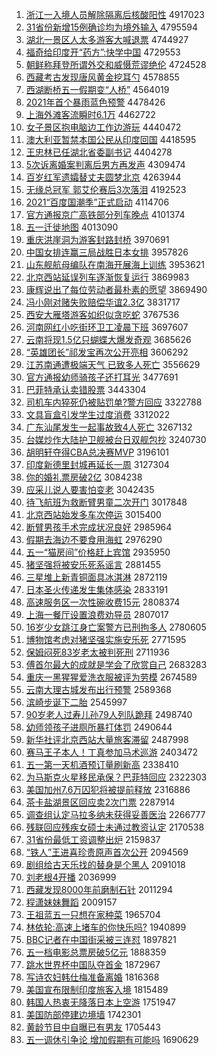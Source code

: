 1. [浙江一入境人员解除隔离后核酸阳性](http://www.baidu.com/baidu?cl=3&tn=SE_baiduhomet8_jmjb7mjw&rsv_dl=fyb_top&fr=top1000&wd=%D5%E3%BD%AD%D2%BB%C8%EB%BE%B3%C8%CB%D4%B1%BD%E2%B3%FD%B8%F4%C0%EB%BA%F3%BA%CB%CB%E1%D1%F4%D0%D4) 4917023
1. [31省份新增15例确诊均为境外输入](http://www.baidu.com/baidu?cl=3&tn=SE_baiduhomet8_jmjb7mjw&rsv_dl=fyb_top&fr=top1000&wd=31%CA%A1%B7%DD%D0%C2%D4%F615%C0%FD%C8%B7%D5%EF%BE%F9%CE%AA%BE%B3%CD%E2%CA%E4%C8%EB) 4795594
1. [湖北一景区人太多游客大喊退票](http://www.baidu.com/baidu?cl=3&tn=SE_baiduhomet8_jmjb7mjw&rsv_dl=fyb_top&fr=top1000&wd=%BA%FE%B1%B1%D2%BB%BE%B0%C7%F8%C8%CB%CC%AB%B6%E0%D3%CE%BF%CD%B4%F3%BA%B0%CD%CB%C6%B1) 4744927
1. [福奇给印度开“药方”:快学中国](http://www.baidu.com/baidu?cl=3&tn=SE_baiduhomet8_jmjb7mjw&rsv_dl=fyb_top&fr=top1000&wd=%B8%A3%C6%E6%B8%F8%D3%A1%B6%C8%BF%AA%A1%B0%D2%A9%B7%BD%A1%B1%3A%BF%EC%D1%A7%D6%D0%B9%FA) 4729553
1. [朝鲜称拜登所谓外交和威慑荒谬绝伦](http://www.baidu.com/baidu?cl=3&tn=SE_baiduhomet8_jmjb7mjw&rsv_dl=fyb_top&fr=top1000&wd=%B3%AF%CF%CA%B3%C6%B0%DD%B5%C7%CB%F9%CE%BD%CD%E2%BD%BB%BA%CD%CD%FE%C9%E5%BB%C4%C3%FD%BE%F8%C2%D7) 4724528
1. [西藏考古发现唐风黄金挖耳勺](http://www.baidu.com/baidu?cl=3&tn=SE_baiduhomet8_jmjb7mjw&rsv_dl=fyb_top&fr=top1000&wd=%CE%F7%B2%D8%BF%BC%B9%C5%B7%A2%CF%D6%CC%C6%B7%E7%BB%C6%BD%F0%CD%DA%B6%FA%C9%D7) 4578855
1. [西湖断桥五一假期变“人桥”](http://www.baidu.com/baidu?cl=3&tn=SE_baiduhomet8_jmjb7mjw&rsv_dl=fyb_top&fr=top1000&wd=%CE%F7%BA%FE%B6%CF%C7%C5%CE%E5%D2%BB%BC%D9%C6%DA%B1%E4%A1%B0%C8%CB%C7%C5%A1%B1) 4564019
1. [2021年首个暴雨蓝色预警](http://www.baidu.com/baidu?cl=3&tn=SE_baiduhomet8_jmjb7mjw&rsv_dl=fyb_top&fr=top1000&wd=2021%C4%EA%CA%D7%B8%F6%B1%A9%D3%EA%C0%B6%C9%AB%D4%A4%BE%AF) 4478426
1. [上海外滩客流瞬时6.1万](http://www.baidu.com/baidu?cl=3&tn=SE_baiduhomet8_jmjb7mjw&rsv_dl=fyb_top&fr=top1000&wd=%C9%CF%BA%A3%CD%E2%CC%B2%BF%CD%C1%F7%CB%B2%CA%B16.1%CD%F2) 4462722
1. [女子景区抱电脑边工作边游玩](http://www.baidu.com/baidu?cl=3&tn=SE_baiduhomet8_jmjb7mjw&rsv_dl=fyb_top&fr=top1000&wd=%C5%AE%D7%D3%BE%B0%C7%F8%B1%A7%B5%E7%C4%D4%B1%DF%B9%A4%D7%F7%B1%DF%D3%CE%CD%E6) 4440472
1. [澳大利亚暂禁本国公民从印度回国](http://www.baidu.com/baidu?cl=3&tn=SE_baiduhomet8_jmjb7mjw&rsv_dl=fyb_top&fr=top1000&wd=%B0%C4%B4%F3%C0%FB%D1%C7%D4%DD%BD%FB%B1%BE%B9%FA%B9%AB%C3%F1%B4%D3%D3%A1%B6%C8%BB%D8%B9%FA) 4418595
1. [王忠林已任湖北省委副书记](http://www.baidu.com/baidu?cl=3&tn=SE_baiduhomet8_jmjb7mjw&rsv_dl=fyb_top&fr=top1000&wd=%CD%F5%D6%D2%C1%D6%D2%D1%C8%CE%BA%FE%B1%B1%CA%A1%CE%AF%B8%B1%CA%E9%BC%C7) 4404278
1. [5次诉离婚案判离后男方再发声](http://www.baidu.com/baidu?cl=3&tn=SE_baiduhomet8_jmjb7mjw&rsv_dl=fyb_top&fr=top1000&wd=5%B4%CE%CB%DF%C0%EB%BB%E9%B0%B8%C5%D0%C0%EB%BA%F3%C4%D0%B7%BD%D4%D9%B7%A2%C9%F9) 4309474
1. [百岁红军遗孀替丈夫圆梦北京](http://www.baidu.com/baidu?cl=3&tn=SE_baiduhomet8_jmjb7mjw&rsv_dl=fyb_top&fr=top1000&wd=%B0%D9%CB%EA%BA%EC%BE%FC%D2%C5%E6%D7%CC%E6%D5%C9%B7%F2%D4%B2%C3%CE%B1%B1%BE%A9) 4263944
1. [无缘总冠军 郭艾伦赛后3次落泪](http://www.baidu.com/baidu?cl=3&tn=SE_baiduhomet8_jmjb7mjw&rsv_dl=fyb_top&fr=top1000&wd=%CE%DE%D4%B5%D7%DC%B9%DA%BE%FC%20%B9%F9%B0%AC%C2%D7%C8%FC%BA%F33%B4%CE%C2%E4%C0%E1) 4192523
1. [2021“百度国潮季”正式启动](http://www.baidu.com/baidu?cl=3&tn=SE_baiduhomet8_jmjb7mjw&rsv_dl=fyb_top&fr=top1000&wd=2021%A1%B0%B0%D9%B6%C8%B9%FA%B3%B1%BC%BE%A1%B1%D5%FD%CA%BD%C6%F4%B6%AF) 4114706
1. [官方通报京广高铁部分列车晚点](http://www.baidu.com/baidu?cl=3&tn=SE_baiduhomet8_jmjb7mjw&rsv_dl=fyb_top&fr=top1000&wd=%B9%D9%B7%BD%CD%A8%B1%A8%BE%A9%B9%E3%B8%DF%CC%FA%B2%BF%B7%D6%C1%D0%B3%B5%CD%ED%B5%E3) 4101374
1. [五一迁徙地图](http://www.baidu.com/baidu?cl=3&tn=SE_baiduhomet8_jmjb7mjw&rsv_dl=fyb_top&fr=top1000&wd=%CE%E5%D2%BB%C7%A8%E1%E3%B5%D8%CD%BC) 4013090
1. [重庆洪崖洞为游客封路封桥](http://www.baidu.com/baidu?cl=3&tn=SE_baiduhomet8_jmjb7mjw&rsv_dl=fyb_top&fr=top1000&wd=%D6%D8%C7%EC%BA%E9%D1%C2%B6%B4%CE%AA%D3%CE%BF%CD%B7%E2%C2%B7%B7%E2%C7%C5) 3970691
1. [中国女排连赢三局战胜日本女排](http://www.baidu.com/baidu?cl=3&tn=SE_baiduhomet8_jmjb7mjw&rsv_dl=fyb_top&fr=top1000&wd=%D6%D0%B9%FA%C5%AE%C5%C5%C1%AC%D3%AE%C8%FD%BE%D6%D5%BD%CA%A4%C8%D5%B1%BE%C5%AE%C5%C5) 3957826
1. [山东舰航母编队在南海开展海上训练](http://www.baidu.com/baidu?cl=3&tn=SE_baiduhomet8_jmjb7mjw&rsv_dl=fyb_top&fr=top1000&wd=%C9%BD%B6%AB%BD%A2%BA%BD%C4%B8%B1%E0%B6%D3%D4%DA%C4%CF%BA%A3%BF%AA%D5%B9%BA%A3%C9%CF%D1%B5%C1%B7) 3953621
1. [北京西站延误列车逐渐恢复运行](http://www.baidu.com/baidu?cl=3&tn=SE_baiduhomet8_jmjb7mjw&rsv_dl=fyb_top&fr=top1000&wd=%B1%B1%BE%A9%CE%F7%D5%BE%D1%D3%CE%F3%C1%D0%B3%B5%D6%F0%BD%A5%BB%D6%B8%B4%D4%CB%D0%D0) 3869983
1. [康辉说出了每位劳动者最朴素的愿望](http://www.baidu.com/baidu?cl=3&tn=SE_baiduhomet8_jmjb7mjw&rsv_dl=fyb_top&fr=top1000&wd=%BF%B5%BB%D4%CB%B5%B3%F6%C1%CB%C3%BF%CE%BB%C0%CD%B6%AF%D5%DF%D7%EE%C6%D3%CB%D8%B5%C4%D4%B8%CD%FB) 3869490
1. [冯小刚对赌失败赔偿华谊2.3亿](http://www.baidu.com/baidu?cl=3&tn=SE_baiduhomet8_jmjb7mjw&rsv_dl=fyb_top&fr=top1000&wd=%B7%EB%D0%A1%B8%D5%B6%D4%B6%C4%CA%A7%B0%DC%C5%E2%B3%A5%BB%AA%D2%EA2.3%D2%DA) 3831717
1. [西安大雁塔游客如织似贪吃蛇](http://www.baidu.com/baidu?cl=3&tn=SE_baiduhomet8_jmjb7mjw&rsv_dl=fyb_top&fr=top1000&wd=%CE%F7%B0%B2%B4%F3%D1%E3%CB%FE%D3%CE%BF%CD%C8%E7%D6%AF%CB%C6%CC%B0%B3%D4%C9%DF) 3767536
1. [河南网红小吃街环卫工凌晨下班](http://www.baidu.com/baidu?cl=3&tn=SE_baiduhomet8_jmjb7mjw&rsv_dl=fyb_top&fr=top1000&wd=%BA%D3%C4%CF%CD%F8%BA%EC%D0%A1%B3%D4%BD%D6%BB%B7%CE%C0%B9%A4%C1%E8%B3%BF%CF%C2%B0%E0) 3697607
1. [云南将现1.5亿只蝴蝶大爆发奇观](http://www.baidu.com/baidu?cl=3&tn=SE_baiduhomet8_jmjb7mjw&rsv_dl=fyb_top&fr=top1000&wd=%D4%C6%C4%CF%BD%AB%CF%D61.5%D2%DA%D6%BB%BA%FB%B5%FB%B4%F3%B1%AC%B7%A2%C6%E6%B9%DB) 3685626
1. [“英雄团长”祁发宝再次公开亮相](http://www.baidu.com/baidu?cl=3&tn=SE_baiduhomet8_jmjb7mjw&rsv_dl=fyb_top&fr=top1000&wd=%A1%B0%D3%A2%D0%DB%CD%C5%B3%A4%A1%B1%C6%EE%B7%A2%B1%A6%D4%D9%B4%CE%B9%AB%BF%AA%C1%C1%CF%E0) 3606292
1. [江苏南通遭极端天气 已致多人死亡](http://www.baidu.com/baidu?cl=3&tn=SE_baiduhomet8_jmjb7mjw&rsv_dl=fyb_top&fr=top1000&wd=%BD%AD%CB%D5%C4%CF%CD%A8%D4%E2%BC%AB%B6%CB%CC%EC%C6%F8%20%D2%D1%D6%C2%B6%E0%C8%CB%CB%C0%CD%F6) 3556629
1. [官方通报幼师骑孩子还打耳光](http://www.baidu.com/baidu?cl=3&tn=SE_baiduhomet8_jmjb7mjw&rsv_dl=fyb_top&fr=top1000&wd=%B9%D9%B7%BD%CD%A8%B1%A8%D3%D7%CA%A6%C6%EF%BA%A2%D7%D3%BB%B9%B4%F2%B6%FA%B9%E2) 3477691
1. [巴菲特承认卖错股票](http://www.baidu.com/baidu?cl=3&tn=SE_baiduhomet8_jmjb7mjw&rsv_dl=fyb_top&fr=top1000&wd=%B0%CD%B7%C6%CC%D8%B3%D0%C8%CF%C2%F4%B4%ED%B9%C9%C6%B1) 3443304
1. [司机车内猝死仍被贴罚单?警方回应](http://www.baidu.com/baidu?cl=3&tn=SE_baiduhomet8_jmjb7mjw&rsv_dl=fyb_top&fr=top1000&wd=%CB%BE%BB%FA%B3%B5%C4%DA%E2%A7%CB%C0%C8%D4%B1%BB%CC%F9%B7%A3%B5%A5%3F%BE%AF%B7%BD%BB%D8%D3%A6) 3322788
1. [文具盲盒引发学生过度消费](http://www.baidu.com/baidu?cl=3&tn=SE_baiduhomet8_jmjb7mjw&rsv_dl=fyb_top&fr=top1000&wd=%CE%C4%BE%DF%C3%A4%BA%D0%D2%FD%B7%A2%D1%A7%C9%FA%B9%FD%B6%C8%CF%FB%B7%D1) 3312022
1. [广东汕尾发生一起事故致4人死亡](http://www.baidu.com/baidu?cl=3&tn=SE_baiduhomet8_jmjb7mjw&rsv_dl=fyb_top&fr=top1000&wd=%B9%E3%B6%AB%C9%C7%CE%B2%B7%A2%C9%FA%D2%BB%C6%F0%CA%C2%B9%CA%D6%C24%C8%CB%CB%C0%CD%F6) 3267132
1. [台媒炒作大陆护卫舰被台日双舰包抄](http://www.baidu.com/baidu?cl=3&tn=SE_baiduhomet8_jmjb7mjw&rsv_dl=fyb_top&fr=top1000&wd=%CC%A8%C3%BD%B3%B4%D7%F7%B4%F3%C2%BD%BB%A4%CE%C0%BD%A2%B1%BB%CC%A8%C8%D5%CB%AB%BD%A2%B0%FC%B3%AD) 3240730
1. [胡明轩夺得CBA总决赛MVP](http://www.baidu.com/baidu?cl=3&tn=SE_baiduhomet8_jmjb7mjw&rsv_dl=fyb_top&fr=top1000&wd=%BA%FA%C3%F7%D0%F9%B6%E1%B5%C3CBA%D7%DC%BE%F6%C8%FCMVP) 3196101
1. [印度新德里封城再延长一周](http://www.baidu.com/baidu?cl=3&tn=SE_baiduhomet8_jmjb7mjw&rsv_dl=fyb_top&fr=top1000&wd=%D3%A1%B6%C8%D0%C2%B5%C2%C0%EF%B7%E2%B3%C7%D4%D9%D1%D3%B3%A4%D2%BB%D6%DC) 3127304
1. [你的婚礼票房破2亿](http://www.baidu.com/baidu?cl=3&tn=SE_baiduhomet8_jmjb7mjw&rsv_dl=fyb_top&fr=top1000&wd=%C4%E3%B5%C4%BB%E9%C0%F1%C6%B1%B7%BF%C6%C62%D2%DA) 3084238
1. [应采儿说人要害怕变老](http://www.baidu.com/baidu?cl=3&tn=SE_baiduhomet8_jmjb7mjw&rsv_dl=fyb_top&fr=top1000&wd=%D3%A6%B2%C9%B6%F9%CB%B5%C8%CB%D2%AA%BA%A6%C5%C2%B1%E4%C0%CF) 3042435
1. [待飞航班为救断臂男童二次开门](http://www.baidu.com/baidu?cl=3&tn=SE_baiduhomet8_jmjb7mjw&rsv_dl=fyb_top&fr=top1000&wd=%B4%FD%B7%C9%BA%BD%B0%E0%CE%AA%BE%C8%B6%CF%B1%DB%C4%D0%CD%AF%B6%FE%B4%CE%BF%AA%C3%C5) 3017848
1. [北京西站始发多车次停运](http://www.baidu.com/baidu?cl=3&tn=SE_baiduhomet8_jmjb7mjw&rsv_dl=fyb_top&fr=top1000&wd=%B1%B1%BE%A9%CE%F7%D5%BE%CA%BC%B7%A2%B6%E0%B3%B5%B4%CE%CD%A3%D4%CB) 3015400
1. [断臂男孩手术完成状况良好](http://www.baidu.com/baidu?cl=3&tn=SE_baiduhomet8_jmjb7mjw&rsv_dl=fyb_top&fr=top1000&wd=%B6%CF%B1%DB%C4%D0%BA%A2%CA%D6%CA%F5%CD%EA%B3%C9%D7%B4%BF%F6%C1%BC%BA%C3) 2985964
1. [假期去海边不要食用海虹](http://www.baidu.com/baidu?cl=3&tn=SE_baiduhomet8_jmjb7mjw&rsv_dl=fyb_top&fr=top1000&wd=%BC%D9%C6%DA%C8%A5%BA%A3%B1%DF%B2%BB%D2%AA%CA%B3%D3%C3%BA%A3%BA%E7) 2976290
1. [五一“猫房间”价格赶上宾馆](http://www.baidu.com/baidu?cl=3&tn=SE_baiduhomet8_jmjb7mjw&rsv_dl=fyb_top&fr=top1000&wd=%CE%E5%D2%BB%A1%B0%C3%A8%B7%BF%BC%E4%A1%B1%BC%DB%B8%F1%B8%CF%C9%CF%B1%F6%B9%DD) 2935950
1. [猪坚强将被安乐死系谣言](http://www.baidu.com/baidu?cl=3&tn=SE_baiduhomet8_jmjb7mjw&rsv_dl=fyb_top&fr=top1000&wd=%D6%ED%BC%E1%C7%BF%BD%AB%B1%BB%B0%B2%C0%D6%CB%C0%CF%B5%D2%A5%D1%D4) 2881455
1. [三星堆上新青铜面具冰淇淋](http://www.baidu.com/baidu?cl=3&tn=SE_baiduhomet8_jmjb7mjw&rsv_dl=fyb_top&fr=top1000&wd=%C8%FD%D0%C7%B6%D1%C9%CF%D0%C2%C7%E0%CD%AD%C3%E6%BE%DF%B1%F9%E4%BF%C1%DC) 2872119
1. [日本圣火传递发生集体感染](http://www.baidu.com/baidu?cl=3&tn=SE_baiduhomet8_jmjb7mjw&rsv_dl=fyb_top&fr=top1000&wd=%C8%D5%B1%BE%CA%A5%BB%F0%B4%AB%B5%DD%B7%A2%C9%FA%BC%AF%CC%E5%B8%D0%C8%BE) 2833191
1. [高速服务区一次性碗收费15元](http://www.baidu.com/baidu?cl=3&tn=SE_baiduhomet8_jmjb7mjw&rsv_dl=fyb_top&fr=top1000&wd=%B8%DF%CB%D9%B7%FE%CE%F1%C7%F8%D2%BB%B4%CE%D0%D4%CD%EB%CA%D5%B7%D115%D4%AA) 2808374
1. [上海一餐厅设置浪费劝导员](http://www.baidu.com/baidu?cl=3&tn=SE_baiduhomet8_jmjb7mjw&rsv_dl=fyb_top&fr=top1000&wd=%C9%CF%BA%A3%D2%BB%B2%CD%CC%FC%C9%E8%D6%C3%C0%CB%B7%D1%C8%B0%B5%BC%D4%B1) 2807017
1. [16岁少女跳江身亡案警方已刑拘多人](http://www.baidu.com/baidu?cl=3&tn=SE_baiduhomet8_jmjb7mjw&rsv_dl=fyb_top&fr=top1000&wd=16%CB%EA%C9%D9%C5%AE%CC%F8%BD%AD%C9%ED%CD%F6%B0%B8%BE%AF%B7%BD%D2%D1%D0%CC%BE%D0%B6%E0%C8%CB) 2780605
1. [博物馆考虑对猪坚强实施安乐死](http://www.baidu.com/baidu?cl=3&tn=SE_baiduhomet8_jmjb7mjw&rsv_dl=fyb_top&fr=top1000&wd=%B2%A9%CE%EF%B9%DD%BF%BC%C2%C7%B6%D4%D6%ED%BC%E1%C7%BF%CA%B5%CA%A9%B0%B2%C0%D6%CB%C0) 2771595
1. [保姆闷死83岁老太被判死刑](http://www.baidu.com/baidu?cl=3&tn=SE_baiduhomet8_jmjb7mjw&rsv_dl=fyb_top&fr=top1000&wd=%B1%A3%C4%B7%C3%C6%CB%C083%CB%EA%C0%CF%CC%AB%B1%BB%C5%D0%CB%C0%D0%CC) 2711936
1. [傅首尔最大的成就是学会了欣赏自己](http://www.baidu.com/baidu?cl=3&tn=SE_baiduhomet8_jmjb7mjw&rsv_dl=fyb_top&fr=top1000&wd=%B8%B5%CA%D7%B6%FB%D7%EE%B4%F3%B5%C4%B3%C9%BE%CD%CA%C7%D1%A7%BB%E1%C1%CB%D0%C0%C9%CD%D7%D4%BC%BA) 2683283
1. [重庆一黑猩猩爱洗衣服被评为劳模](http://www.baidu.com/baidu?cl=3&tn=SE_baiduhomet8_jmjb7mjw&rsv_dl=fyb_top&fr=top1000&wd=%D6%D8%C7%EC%D2%BB%BA%DA%D0%C9%D0%C9%B0%AE%CF%B4%D2%C2%B7%FE%B1%BB%C6%C0%CE%AA%C0%CD%C4%A3) 2674589
1. [云南大理古城发布出行预警](http://www.baidu.com/baidu?cl=3&tn=SE_baiduhomet8_jmjb7mjw&rsv_dl=fyb_top&fr=top1000&wd=%D4%C6%C4%CF%B4%F3%C0%ED%B9%C5%B3%C7%B7%A2%B2%BC%B3%F6%D0%D0%D4%A4%BE%AF) 2589368
1. [滨崎步诞下二胎](http://www.baidu.com/baidu?cl=3&tn=SE_baiduhomet8_jmjb7mjw&rsv_dl=fyb_top&fr=top1000&wd=%B1%F5%C6%E9%B2%BD%B5%AE%CF%C2%B6%FE%CC%A5) 2545997
1. [90岁老人过寿儿孙79人列队跪拜](http://www.baidu.com/baidu?cl=3&tn=SE_baiduhomet8_jmjb7mjw&rsv_dl=fyb_top&fr=top1000&wd=90%CB%EA%C0%CF%C8%CB%B9%FD%CA%D9%B6%F9%CB%EF79%C8%CB%C1%D0%B6%D3%B9%F2%B0%DD) 2498740
1. [幼师领孩子进厕所暴打体罚](http://www.baidu.com/baidu?cl=3&tn=SE_baiduhomet8_jmjb7mjw&rsv_dl=fyb_top&fr=top1000&wd=%D3%D7%CA%A6%C1%EC%BA%A2%D7%D3%BD%F8%B2%DE%CB%F9%B1%A9%B4%F2%CC%E5%B7%A3) 2490644
1. [新华社评北京西站大量旅客滞留](http://www.baidu.com/baidu?cl=3&tn=SE_baiduhomet8_jmjb7mjw&rsv_dl=fyb_top&fr=top1000&wd=%D0%C2%BB%AA%C9%E7%C6%C0%B1%B1%BE%A9%CE%F7%D5%BE%B4%F3%C1%BF%C2%C3%BF%CD%D6%CD%C1%F4) 2487998
1. [赛马王子本人！丁真参加马术巡游](http://www.baidu.com/baidu?cl=3&tn=SE_baiduhomet8_jmjb7mjw&rsv_dl=fyb_top&fr=top1000&wd=%C8%FC%C2%ED%CD%F5%D7%D3%B1%BE%C8%CB%A3%A1%B6%A1%D5%E6%B2%CE%BC%D3%C2%ED%CA%F5%D1%B2%D3%CE) 2403472
1. [五一第一天机酒预订量刷新高](http://www.baidu.com/baidu?cl=3&tn=SE_baiduhomet8_jmjb7mjw&rsv_dl=fyb_top&fr=top1000&wd=%CE%E5%D2%BB%B5%DA%D2%BB%CC%EC%BB%FA%BE%C6%D4%A4%B6%A9%C1%BF%CB%A2%D0%C2%B8%DF) 2338410
1. [为马斯克火星移民承保？巴菲特回应](http://www.baidu.com/baidu?cl=3&tn=SE_baiduhomet8_jmjb7mjw&rsv_dl=fyb_top&fr=top1000&wd=%CE%AA%C2%ED%CB%B9%BF%CB%BB%F0%D0%C7%D2%C6%C3%F1%B3%D0%B1%A3%A3%BF%B0%CD%B7%C6%CC%D8%BB%D8%D3%A6) 2322303
1. [美国加州7.6万囚犯将被提前释放](http://www.baidu.com/baidu?cl=3&tn=SE_baiduhomet8_jmjb7mjw&rsv_dl=fyb_top&fr=top1000&wd=%C3%C0%B9%FA%BC%D3%D6%DD7.6%CD%F2%C7%F4%B7%B8%BD%AB%B1%BB%CC%E1%C7%B0%CA%CD%B7%C5) 2316886
1. [茶卡盐湖景区回应卖2次门票](http://www.baidu.com/baidu?cl=3&tn=SE_baiduhomet8_jmjb7mjw&rsv_dl=fyb_top&fr=top1000&wd=%B2%E8%BF%A8%D1%CE%BA%FE%BE%B0%C7%F8%BB%D8%D3%A6%C2%F42%B4%CE%C3%C5%C6%B1) 2287914
1. [调查组认定马拉多纳未获得妥善医治](http://www.baidu.com/baidu?cl=3&tn=SE_baiduhomet8_jmjb7mjw&rsv_dl=fyb_top&fr=top1000&wd=%B5%F7%B2%E9%D7%E9%C8%CF%B6%A8%C2%ED%C0%AD%B6%E0%C4%C9%CE%B4%BB%F1%B5%C3%CD%D7%C9%C6%D2%BD%D6%CE) 2266777
1. [残联回应残疾女硕士未通过教资认定](http://www.baidu.com/baidu?cl=3&tn=SE_baiduhomet8_jmjb7mjw&rsv_dl=fyb_top&fr=top1000&wd=%B2%D0%C1%AA%BB%D8%D3%A6%B2%D0%BC%B2%C5%AE%CB%B6%CA%BF%CE%B4%CD%A8%B9%FD%BD%CC%D7%CA%C8%CF%B6%A8) 2170538
1. [31省份最低工资调整出炉](http://www.baidu.com/baidu?cl=3&tn=SE_baiduhomet8_jmjb7mjw&rsv_dl=fyb_top&fr=top1000&wd=31%CA%A1%B7%DD%D7%EE%B5%CD%B9%A4%D7%CA%B5%F7%D5%FB%B3%F6%C2%AF) 2159837
1. [“铁人”王进喜珍贵原声首次公开](http://www.baidu.com/baidu?cl=3&tn=SE_baiduhomet8_jmjb7mjw&rsv_dl=fyb_top&fr=top1000&wd=%A1%B0%CC%FA%C8%CB%A1%B1%CD%F5%BD%F8%CF%B2%D5%E4%B9%F3%D4%AD%C9%F9%CA%D7%B4%CE%B9%AB%BF%AA) 2094569
1. [剧组给古天乐找的替身是个黑人](http://www.baidu.com/baidu?cl=3&tn=SE_baiduhomet8_jmjb7mjw&rsv_dl=fyb_top&fr=top1000&wd=%BE%E7%D7%E9%B8%F8%B9%C5%CC%EC%C0%D6%D5%D2%B5%C4%CC%E6%C9%ED%CA%C7%B8%F6%BA%DA%C8%CB) 2091018
1. [刘老根4开播](http://www.baidu.com/baidu?cl=3&tn=SE_baiduhomet8_jmjb7mjw&rsv_dl=fyb_top&fr=top1000&wd=%C1%F5%C0%CF%B8%F94%BF%AA%B2%A5) 2036999
1. [西藏发现8000年前磨制石针](http://www.baidu.com/baidu?cl=3&tn=SE_baiduhomet8_jmjb7mjw&rsv_dl=fyb_top&fr=top1000&wd=%CE%F7%B2%D8%B7%A2%CF%D68000%C4%EA%C7%B0%C4%A5%D6%C6%CA%AF%D5%EB) 2011294
1. [程潇妹妹舞蹈](http://www.baidu.com/baidu?cl=3&tn=SE_baiduhomet8_jmjb7mjw&rsv_dl=fyb_top&fr=top1000&wd=%B3%CC%E4%EC%C3%C3%C3%C3%CE%E8%B5%B8) 2009157
1. [王祖蓝五一只想在家种菜](http://www.baidu.com/baidu?cl=3&tn=SE_baiduhomet8_jmjb7mjw&rsv_dl=fyb_top&fr=top1000&wd=%CD%F5%D7%E6%C0%B6%CE%E5%D2%BB%D6%BB%CF%EB%D4%DA%BC%D2%D6%D6%B2%CB) 1965704
1. [林依轮:高速上堵车的你快乐吗?](http://www.baidu.com/baidu?cl=3&tn=SE_baiduhomet8_jmjb7mjw&rsv_dl=fyb_top&fr=top1000&wd=%C1%D6%D2%C0%C2%D6%3A%B8%DF%CB%D9%C9%CF%B6%C2%B3%B5%B5%C4%C4%E3%BF%EC%C0%D6%C2%F0%3F) 1940899
1. [BBC记者在中国街采被三连怼](http://www.baidu.com/baidu?cl=3&tn=SE_baiduhomet8_jmjb7mjw&rsv_dl=fyb_top&fr=top1000&wd=BBC%BC%C7%D5%DF%D4%DA%D6%D0%B9%FA%BD%D6%B2%C9%B1%BB%C8%FD%C1%AC%ED%A1) 1897821
1. [五一档电影总票房破5亿元](http://www.baidu.com/baidu?cl=3&tn=SE_baiduhomet8_jmjb7mjw&rsv_dl=fyb_top&fr=top1000&wd=%CE%E5%D2%BB%B5%B5%B5%E7%D3%B0%D7%DC%C6%B1%B7%BF%C6%C65%D2%DA%D4%AA) 1888359
1. [跳水世界杯中国队夺首金](http://www.baidu.com/baidu?cl=3&tn=SE_baiduhomet8_jmjb7mjw&rsv_dl=fyb_top&fr=top1000&wd=%CC%F8%CB%AE%CA%C0%BD%E7%B1%AD%D6%D0%B9%FA%B6%D3%B6%E1%CA%D7%BD%F0) 1872967
1. [写诗农妇韩仕梅准备离婚](http://www.baidu.com/baidu?cl=3&tn=SE_baiduhomet8_jmjb7mjw&rsv_dl=fyb_top&fr=top1000&wd=%D0%B4%CA%AB%C5%A9%B8%BE%BA%AB%CA%CB%C3%B7%D7%BC%B1%B8%C0%EB%BB%E9) 1816368
1. [美国宣布限制印度旅客入境](http://www.baidu.com/baidu?cl=3&tn=SE_baiduhomet8_jmjb7mjw&rsv_dl=fyb_top&fr=top1000&wd=%C3%C0%B9%FA%D0%FB%B2%BC%CF%DE%D6%C6%D3%A1%B6%C8%C2%C3%BF%CD%C8%EB%BE%B3) 1815489
1. [韩国人热衷无降落日本上空游](http://www.baidu.com/baidu?cl=3&tn=SE_baiduhomet8_jmjb7mjw&rsv_dl=fyb_top&fr=top1000&wd=%BA%AB%B9%FA%C8%CB%C8%C8%D6%D4%CE%DE%BD%B5%C2%E4%C8%D5%B1%BE%C9%CF%BF%D5%D3%CE) 1751947
1. [美国防部停建边境墙](http://www.baidu.com/baidu?cl=3&tn=SE_baiduhomet8_jmjb7mjw&rsv_dl=fyb_top&fr=top1000&wd=%C3%C0%B9%FA%B7%C0%B2%BF%CD%A3%BD%A8%B1%DF%BE%B3%C7%BD) 1742301
1. [黄龄节目中自曝已有男友](http://www.baidu.com/baidu?cl=3&tn=SE_baiduhomet8_jmjb7mjw&rsv_dl=fyb_top&fr=top1000&wd=%BB%C6%C1%E4%BD%DA%C4%BF%D6%D0%D7%D4%C6%D8%D2%D1%D3%D0%C4%D0%D3%D1) 1705443
1. [五一调休引争论 增加假期有可能吗](http://www.baidu.com/baidu?cl=3&tn=SE_baiduhomet8_jmjb7mjw&rsv_dl=fyb_top&fr=top1000&wd=%CE%E5%D2%BB%B5%F7%D0%DD%D2%FD%D5%F9%C2%DB%20%D4%F6%BC%D3%BC%D9%C6%DA%D3%D0%BF%C9%C4%DC%C2%F0) 1690629